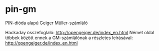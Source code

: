 # pin-gm
PIN-dióda alapú Geiger Müller-számláló

Hackaday összefoglaló: http://opengeiger.de/index_en.html
Német oldal többek között ennek a GM-számlálónak a részletes leírásával: http://opengeiger.de/index_en.html
